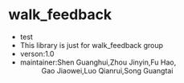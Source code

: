 # walk_feedback
+ test
+ This library is just for walk_feedback group
+ verson:1.0
+ maintainer:Shen Guanghui,Zhou Jinyin,Fu Hao,  
&emsp;&emsp;&emsp;Gao Jiaowei,Luo Qianrui,Song Guangtai
